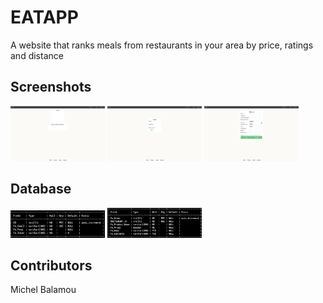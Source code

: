 # EATAPP
  A website that ranks meals from restaurants in your area by price, ratings and distance

## Screenshots

  <img src="instructions/screenshots/index.png" width="30%"/> <img src="instructions/screenshots/login.png" width="30%"/> <img src="instructions/screenshots/sing_up.png" width="30%"/>

## Database

  <img src="instructions/screenshots/FA_RESTORANTS.png" width="30%"/> <img src="instructions/screenshots/FA_MENUS.png" width="30%"/>

## Contributors
  Michel Balamou
